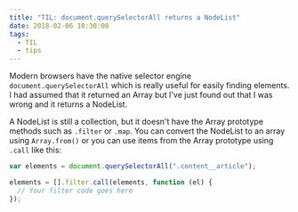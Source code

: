 ```yaml
---
title: "TIL: document.querySelectorAll returns a NodeList"
date: 2018-02-06 10:30:00
tags:
  - TIL
  - tips
---
```


Modern browsers have the native selector engine `document.querySelectorAll` which is really useful for easily finding elements. I had assumed that it returned an Array but I've just found out that I was wrong and it returns a NodeList.

<!-- excerpt -->

A NodeList is still a collection, but it doesn't have the Array prototype methods such as `.filter` or `.map`. You can convert the NodeList to an array using `Array.from()` or you can use items from the Array prototype using `.call` like this:

```javascript
var elements = document.querySelectorAll(".content__article");

elements = [].filter.call(elements, function (el) {
  // Your filter code goes here
});
```
